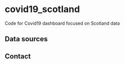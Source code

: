 
# covid19_scotland

<!-- badges: start -->
<!-- badges: end -->

Code for Covid19 dashboard focused on Scotland data

## Data sources

## Contact

